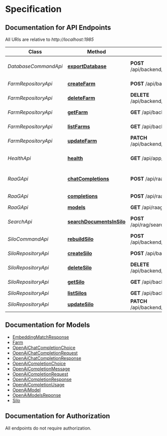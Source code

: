 # Specification

<a name="documentation-for-api-endpoints"></a>
## Documentation for API Endpoints

All URIs are relative to *http://localhost:1985*

| Class | Method | HTTP request | Description |
|------------ | ------------- | ------------- | -------------|
| *DatabaseCommandApi* | [**exportDatabase**](Apis/DatabaseCommandApi.md#exportdatabase) | **POST** /api/backend/command/database/export | Create a database export |
| *FarmRepositoryApi* | [**createFarm**](Apis/FarmRepositoryApi.md#createfarm) | **POST** /api/backend/repository/farm/ | Create a new Farm |
*FarmRepositoryApi* | [**deleteFarm**](Apis/FarmRepositoryApi.md#deletefarm) | **DELETE** /api/backend/repository/farm/\{uuid\} | Delete a Farm |
*FarmRepositoryApi* | [**getFarm**](Apis/FarmRepositoryApi.md#getfarm) | **GET** /api/backend/repository/farm/\{uuid\} | Retrieve one Farm |
*FarmRepositoryApi* | [**listFarms**](Apis/FarmRepositoryApi.md#listfarms) | **GET** /api/backend/repository/farm/ | List all Farms |
*FarmRepositoryApi* | [**updateFarm**](Apis/FarmRepositoryApi.md#updatefarm) | **PATCH** /api/backend/repository/farm/\{uuid\} | Update a Farm |
| *HealthApi* | [**health**](Apis/HealthApi.md#health) | **GET** /api/app/health/status | Check dRAGon app health |
| *RaaGApi* | [**chatCompletions**](Apis/RaaGApi.md#chatcompletions) | **POST** /api/raag/v1/chat/completions | Creates a chat completion |
*RaaGApi* | [**completions**](Apis/RaaGApi.md#completions) | **POST** /api/raag/v1/completions | Creates a completion |
*RaaGApi* | [**models**](Apis/RaaGApi.md#models) | **GET** /api/raag/v1/models | List models |
| *SearchApi* | [**searchDocumentsInSilo**](Apis/SearchApi.md#searchdocumentsinsilo) | **POST** /api/rag/search/documents/silo/\{uuid\} | Search documents inside a Silo |
| *SiloCommandApi* | [**rebuildSilo**](Apis/SiloCommandApi.md#rebuildsilo) | **POST** /api/backend/command/silo/rebuild/\{uuid\} | Rebuild Silo |
| *SiloRepositoryApi* | [**createSilo**](Apis/SiloRepositoryApi.md#createsilo) | **POST** /api/backend/repository/silo/ | Create a new Silo |
*SiloRepositoryApi* | [**deleteSilo**](Apis/SiloRepositoryApi.md#deletesilo) | **DELETE** /api/backend/repository/silo/\{uuid\} | Delete a Silo |
*SiloRepositoryApi* | [**getSilo**](Apis/SiloRepositoryApi.md#getsilo) | **GET** /api/backend/repository/silo/\{uuid\} | Retrieve one Silo |
*SiloRepositoryApi* | [**listSilos**](Apis/SiloRepositoryApi.md#listsilos) | **GET** /api/backend/repository/silo/ | List all Silos |
*SiloRepositoryApi* | [**updateSilo**](Apis/SiloRepositoryApi.md#updatesilo) | **PATCH** /api/backend/repository/silo/\{uuid\} | Update a Silo |


<a name="documentation-for-models"></a>
## Documentation for Models

 - [EmbeddingMatchResponse](./Models/EmbeddingMatchResponse.md)
 - [Farm](./Models/Farm.md)
 - [OpenAiChatCompletionChoice](./Models/OpenAiChatCompletionChoice.md)
 - [OpenAiChatCompletionRequest](./Models/OpenAiChatCompletionRequest.md)
 - [OpenAiChatCompletionResponse](./Models/OpenAiChatCompletionResponse.md)
 - [OpenAiCompletionChoice](./Models/OpenAiCompletionChoice.md)
 - [OpenAiCompletionMessage](./Models/OpenAiCompletionMessage.md)
 - [OpenAiCompletionRequest](./Models/OpenAiCompletionRequest.md)
 - [OpenAiCompletionResponse](./Models/OpenAiCompletionResponse.md)
 - [OpenAiCompletionUsage](./Models/OpenAiCompletionUsage.md)
 - [OpenAiModel](./Models/OpenAiModel.md)
 - [OpenAiModelsReponse](./Models/OpenAiModelsReponse.md)
 - [Silo](./Models/Silo.md)


<a name="documentation-for-authorization"></a>
## Documentation for Authorization

All endpoints do not require authorization.
